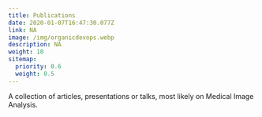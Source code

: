 ```yaml
---
title: Publications
date: 2020-01-07T16:47:30.077Z
link: NA
image: /img/organicdevops.webp
description: NA
weight: 10
sitemap:
  priority: 0.6
  weight: 0.5
---
```

<!--

This page represents the landing page for "publications" section. It is also shown under the homepage header for "publications". It should be therefore relatively short and sweet.

\-->

A collection of articles, presentations or talks, most likely on Medical Image Analysis.